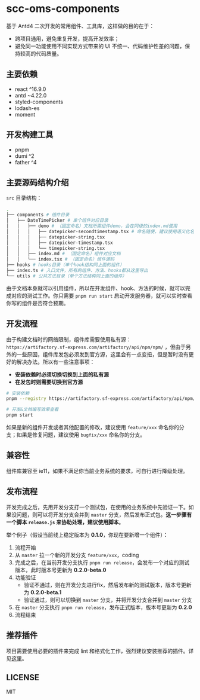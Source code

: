 # scc-oms-components

基于 Antd4 二次开发的常用组件、工具库，这样做的目的在于：

* 跨项目通用，避免重复开发，提高开发效率；
* 避免同一功能使用不同实现方式带来的 UI 不统一、代码维护性差的问题，保持较高的代码质量。

## 主要依赖

* react ^16.9.0
* antd ~4.22.0
* styled-components
* lodash-es
* moment

## 开发构建工具

* pnpm
* dumi ^2
* father ^4

## 主要源码结构介绍

`src` 目录结构：

```bash
.
├── components # 组件目录
│   ├── DateTimePicker # 单个组件对应目录
│   │   ├── demo # （固定命名）文档所需组件demo，会在同级的index.md使用
│   │   │   ├── datepicker-secondtimestamp.tsx # 命名随便，建议使用语义化名称
│   │   │   ├── datepicker-string.tsx
│   │   │   ├── datepicker-timestamp.tsx
│   │   │   └── timepicker-string.tsx
│   │   ├── index.md # （固定命名）组件对应文档
│   │   └── index.tsx # （固定命名）组件源码
├── hooks # hooks目录（单个hook结构同上面的组件）
├── index.ts # 入口文件，所有的组件、方法、hooks都从这里导出
└── utils # 公共方法目录（单个方法结构同上面的组件）
```

由于文档本身就可以引用组件，所以在开发组件、hook、方法的时候，就可以完成对应的测试工作。你只需要 `pnpm run start` 启动开发服务器，就可以实时查看你写的组件是否符合预期。

## 开发流程

由于构建文档时的网络限制，组件库需要使用私有源： `https://artifactory.sf-express.com/artifactory/api/npm/npm/` ，但由于另外的一些原因，组件库发包必须发到官方源，这里会有一点变扭，但是暂时没有更好的解决办法。所以有一些注意事项：

* **安装依赖时必须切换切换到上面的私有源**
* **在发包时则需要切换到官方源**

```bash
# 安装依赖
pnpm --registry https://artifactory.sf-express.com/artifactory/api/npm/npm/ install

# 开发&文档编写效果查看
pnpm start
```

如果是新的组件开发或者其他配置的修改，建议使用 `feature/xxx` 命名你的分支；如果是修复问题，建议使用 `bugfix/xxx` 命名你的分支。

## 兼容性

组件库兼容至 ie11，如果不满足你当前业务系统的要求，可自行进行降级处理。

## 发布流程

开发完成之后，先用开发分支打一个测试包，在使用的业务系统中先验证一下。如果没问题，则可以将开发分支合并到 `master` 分支，然后发布正式包。**这一步骤有一个脚本 `release.js` 来协助处理，建议使用脚本**。

举个例子（假设当前线上稳定版本为 **0.1.0**，你现在要新增一个组件）：

1. 流程开始
2. 从 `master` 拉一个新的开发分支 `feature/xxx`，coding
3. 完成之后，在当前开发分支执行 `pnpm run release`，会发布一个对应的测试版本，此时版本号更新为 **0.2.0-beta.0**
4. 功能验证
    - 验证不通过，则在开发分支进行fix，然后发布新的测试版本，版本号更新为 **0.2.0-beta.1**
    - 验证通过，则可以切换到 `master` 分支，并将开发分支合并到 `master` 分支
5. 在 `master` 分支执行 `pnpm run release`，发布正式版本，版本号更新为 **0.2.0**
6. 流程结束

## 推荐插件

项目需要使用必要的插件来完成 lint 和格式化工作，强烈建议安装推荐的插件。详见[这里](./.vscode/extensions.json)。

## LICENSE

MIT
